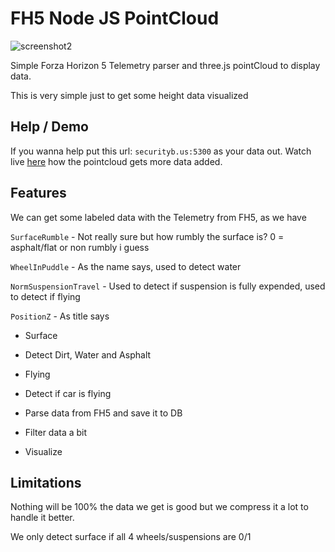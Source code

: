 
  

# FH5 Node JS PointCloud

![screenshot2](https://i.imgur.com/rTFYhH3.png)

Simple Forza Horizon 5 Telemetry parser and three.js pointCloud to display data.

  

This is very simple just to get some height data visualized

  
  
  
  

## Help / Demo

  

If you wanna help put this url: `securityb.us:5300` as your data out. Watch live [here](https://securityb.us) how the pointcloud gets more data added.

  

## Features

  

We can get some labeled data with the Telemetry from FH5, as we have

  

`SurfaceRumble` - Not really sure but how rumbly the surface is? 0 = asphalt/flat or non rumbly i guess

  

`WheelInPuddle` - As the name says, used to detect water

  

`NormSuspensionTravel` - Used to detect if suspension is fully expended, used to detect if flying

  

`PositionZ` - As title says

  

- Surface

- Detect Dirt, Water and Asphalt

- Flying

- Detect if car is flying

- Parse data from FH5 and save it to DB

- Filter data a bit

- Visualize

  
  

## Limitations

  

Nothing will be 100% the data we get is good but we compress it a lot to handle it better.

  

We only detect surface if all 4 wheels/suspensions are 0/1